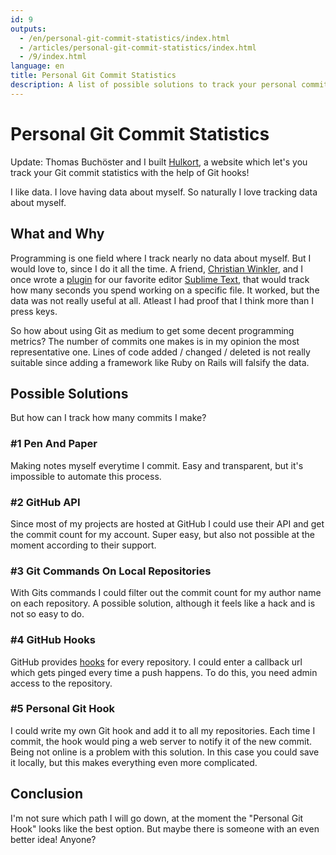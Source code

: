 ```yaml
---
id: 9
outputs:
  - /en/personal-git-commit-statistics/index.html
  - /articles/personal-git-commit-statistics/index.html
  - /9/index.html
language: en
title: Personal Git Commit Statistics
description: A list of possible solutions to track your personal commit statistics
---
```

# Personal Git Commit Statistics

Update&#58; Thomas Buchöster and I built [Hulkort][5], a website which let's you track your Git commit statistics with the help of Git hooks!

I like data.
I love having data about myself.
So naturally I love tracking data about myself.

## What and Why
Programming is one field where I track nearly no data about myself. But I would love to, since I do it all the time. A friend, [Christian Winkler][4], and I once wrote a [plugin][1] for our favorite editor [Sublime Text][2], that would track how many seconds you spend working on a specific file. It worked, but the data was not really useful at all. Atleast I had proof that I think more than I press keys.

So how about using Git as medium to get some decent programming metrics? The number of commits one makes is in my opinion the most representative one. Lines of code added / changed / deleted is not really suitable since adding a framework like Ruby on Rails will falsify the data.

## Possible Solutions
But how can I track how many commits I make?

### #1 Pen And Paper
Making notes myself everytime I commit. Easy and transparent, but it's impossible to automate this process.

### #2 GitHub API
Since most of my projects are hosted at GitHub I could use their API and get the commit count for my account. Super easy, but also not possible at the moment according to their support.

### #3 Git Commands On Local Repositories
With Gits commands I could filter out the commit count for my author name on each repository. A possible solution, although it feels like a hack and is not so easy to do.

### #4 GitHub Hooks
GitHub provides [hooks][3] for every repository. I could enter a callback url which gets pinged every time a push happens. To do this, you need admin access to the repository.

### #5 Personal Git Hook
I could write my own Git hook and add it to all my repositories. Each time I commit, the hook would ping a web server to notify it of the new commit. Being not online is a problem with this solution. In this case you could save it locally, but this makes everything even more complicated.

## Conclusion
I'm not sure which path I will go down, at the moment the "Personal Git Hook" looks like the best option. But maybe there is someone with an even better idea! Anyone?

[1]: http://www.sublimetext.com/forum/viewtopic.php?f=5&t=961
[2]: http://www.sublimetext.com/
[3]: http://help.github.com/post-receive-hooks/
[4]: http://cwinkler.multimediatechnology.at/
[5]: http://hulkort.herokuapp.com/
